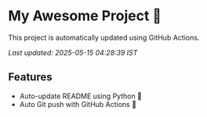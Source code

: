 # My Awesome Project 🚀

This project is automatically updated using GitHub Actions.

_Last updated: 2025-05-15 04:28:39 IST_

## Features
- Auto-update README using Python 🐍
- Auto Git push with GitHub Actions 🤖
